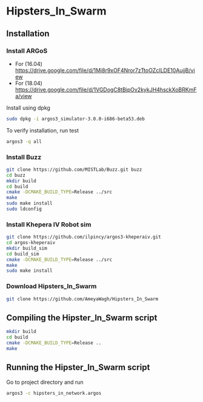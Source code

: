 # Hipsters_In_Swarm


## Installation

### Install ARGoS

- For (16.04) https://drive.google.com/file/d/1Mi8r9xOF4Nror7zTtoOZcILDE10AujjB/view 
- For (18.04) https://drive.google.com/file/d/1VGDogC8tBipOv2kykJH4hsckXoBRKmFa/view 

Install using dpkg
```bash
sudo dpkg -i argos3_simulator-3.0.0-i686-beta53.deb
```

To verify installation, run test
```bash
argos3 -q all
```

### Install Buzz
```bash
git clone https://github.com/MISTLab/Buzz.git buzz
cd buzz
mkdir build
cd build
cmake -DCMAKE_BUILD_TYPE=Release ../src
make
sudo make install
sudo ldconfig
```

### Install Khepera IV Robot sim
```bash
git clone https://github.com/ilpincy/argos3-kheperaiv.git
cd argos-kheperaiv
mkdir build_sim
cd build_sim
cmake -DCMAKE_BUILD_TYPE=Release ../src
make
sudo make install
```

### Download Hipsters_In_Swarm
```bash
git clone https://github.com/AmeyaWagh/Hipsters_In_Swarm
```

## Compiling the Hipster_In_Swarm script
```bash
mkdir build
cd build
cmake -DCMAKE_BUILD_TYPE=Release ..
make
```
## Running the Hipster_In_Swarm script
Go to project directory and run
```bash
argos3 -c hipsters_in_network.argos
```